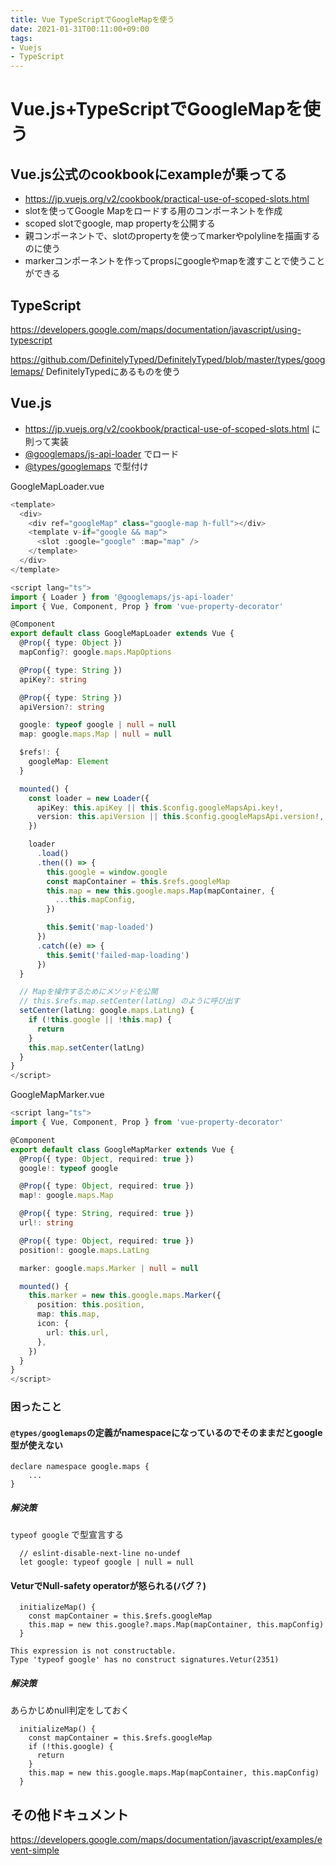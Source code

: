```yaml
---
title: Vue TypeScriptでGoogleMapを使う
date: 2021-01-31T00:11:00+09:00
tags:
- Vuejs
- TypeScript
---
```


# Vue.js+TypeScriptでGoogleMapを使う

## Vue.js公式のcookbookにexampleが乗ってる

* <https://jp.vuejs.org/v2/cookbook/practical-use-of-scoped-slots.html>
* slotを使ってGoogle Mapをロードする用のコンポーネントを作成
* scoped slotでgoogle, map propertyを公開する
* 親コンポーネントで、slotのpropertyを使ってmarkerやpolylineを描画するのに使う
* markerコンポーネントを作ってpropsにgoogleやmapを渡すことで使うことができる

## TypeScript

<https://developers.google.com/maps/documentation/javascript/using-typescript>

<https://github.com/DefinitelyTyped/DefinitelyTyped/blob/master/types/googlemaps/>
DefinitelyTypedにあるものを使う

## Vue.js

* <https://jp.vuejs.org/v2/cookbook/practical-use-of-scoped-slots.html> に則って実装
* [@googlemaps/js-api-loader](https://www.npmjs.com/package/@googlemaps/js-api-loader) でロード
* [@types/googlemaps](https://www.npmjs.com/package/@types/googlemaps) で型付け

GoogleMapLoader.vue

````typescript
<template>
  <div>
    <div ref="googleMap" class="google-map h-full"></div>
    <template v-if="google && map">
      <slot :google="google" :map="map" />
    </template>
  </div>
</template>

<script lang="ts">
import { Loader } from '@googlemaps/js-api-loader'
import { Vue, Component, Prop } from 'vue-property-decorator'

@Component
export default class GoogleMapLoader extends Vue {
  @Prop({ type: Object })
  mapConfig?: google.maps.MapOptions

  @Prop({ type: String })
  apiKey?: string

  @Prop({ type: String })
  apiVersion?: string

  google: typeof google | null = null
  map: google.maps.Map | null = null

  $refs!: {
    googleMap: Element
  }

  mounted() {
    const loader = new Loader({
      apiKey: this.apiKey || this.$config.googleMapsApi.key!,
      version: this.apiVersion || this.$config.googleMapsApi.version!,
    })

    loader
      .load()
      .then(() => {
        this.google = window.google
        const mapContainer = this.$refs.googleMap
        this.map = new this.google.maps.Map(mapContainer, {
          ...this.mapConfig,
        })

        this.$emit('map-loaded')
      })
      .catch((e) => {
        this.$emit('failed-map-loading')
      })
  }

  // Mapを操作するためにメソッドを公開
  // this.$refs.map.setCenter(latLng) のように呼び出す
  setCenter(latLng: google.maps.LatLng) {
    if (!this.google || !this.map) {
      return
    }
    this.map.setCenter(latLng)
  }
}
</script>

````

GoogleMapMarker.vue

````typescript
<script lang="ts">
import { Vue, Component, Prop } from 'vue-property-decorator'

@Component
export default class GoogleMapMarker extends Vue {
  @Prop({ type: Object, required: true })
  google!: typeof google

  @Prop({ type: Object, required: true })
  map!: google.maps.Map

  @Prop({ type: String, required: true })
  url!: string

  @Prop({ type: Object, required: true })
  position!: google.maps.LatLng

  marker: google.maps.Marker | null = null

  mounted() {
    this.marker = new this.google.maps.Marker({
      position: this.position,
      map: this.map,
      icon: {
        url: this.url,
      },
    })
  }
}
</script>
````

### 困ったこと

#### `@types/googlemaps`の定義がnamespaceになっているのでそのままだとgoogle型が使えない

````
declare namespace google.maps {
	...
}
````

##### 解決策

`typeof google` で型宣言する

````
  // eslint-disable-next-line no-undef
  let google: typeof google | null = null
````

#### VeturでNull-safety operatorが怒られる(バグ？)

````
  initializeMap() {
    const mapContainer = this.$refs.googleMap
    this.map = new this.google?.maps.Map(mapContainer, this.mapConfig)
  }
````

````
This expression is not constructable.  
Type 'typeof google' has no construct signatures.Vetur(2351)
````

##### 解決策

あらかじめnull判定をしておく

````
  initializeMap() {
    const mapContainer = this.$refs.googleMap
    if (!this.google) {
      return
    }
    this.map = new this.google.maps.Map(mapContainer, this.mapConfig)
  }
````

## その他ドキュメント

<https://developers.google.com/maps/documentation/javascript/examples/event-simple>
